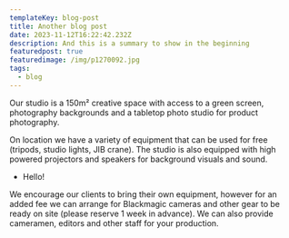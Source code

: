 ```yaml
---
templateKey: blog-post
title: Another blog post
date: 2023-11-12T16:22:42.232Z
description: And this is a summary to show in the beginning
featuredpost: true
featuredimage: /img/p1270092.jpg
tags:
  - blog
---
```

Our studio is a 150m² creative space with access to a green screen, photography backgrounds and a tabletop photo studio for product photography.

On location we have a variety of equipment that can be used for free (tripods, studio lights, JIB crane). The studio is also equipped with high powered projectors and speakers for background visuals and sound.

* H﻿ello!

We encourage our clients to bring their own equipment, however for an added fee we can arrange for Blackmagic cameras and other gear to be ready on site (please reserve 1 week in advance). We can also provide cameramen, editors and other staff for your production.